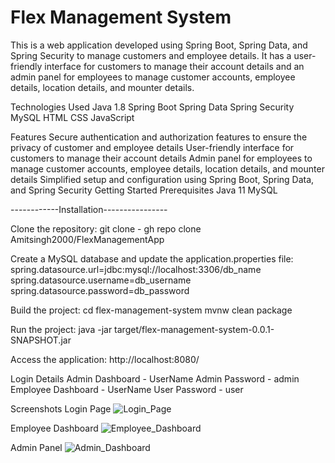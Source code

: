 # Flex Management System

This is a web application developed using Spring Boot, Spring Data, and Spring Security to manage customers and employee details. It has a user-friendly interface for customers to manage their account details and an admin panel for employees to manage customer accounts, employee details, location details, and mounter details.

Technologies Used
Java 1.8
Spring Boot
Spring Data
Spring Security
MySQL
HTML
CSS
JavaScript

Features
Secure authentication and authorization features to ensure the privacy of customer and employee details
User-friendly interface for customers to manage their account details
Admin panel for employees to manage customer accounts, employee details, location details, and mounter details
Simplified setup and configuration using Spring Boot, Spring Data, and Spring Security
Getting Started
Prerequisites
Java 11
MySQL

------------Installation----------------

Clone the repository:
git clone - gh repo clone Amitsingh2000/FlexManagementApp

Create a MySQL database and update the application.properties file:
spring.datasource.url=jdbc:mysql://localhost:3306/db_name
spring.datasource.username=db_username
spring.datasource.password=db_password

Build the project:
cd flex-management-system
mvnw clean package

Run the project:
java -jar target/flex-management-system-0.0.1-SNAPSHOT.jar

Access the application:
http://localhost:8080/

Login Details 
 Admin Dashboard - UserName Admin Password - admin
 Employee Dashboard - UserName User Password - user

Screenshots
Login Page
![Login_Page](https://user-images.githubusercontent.com/96221336/232455423-793ae2f3-4d6d-4b1c-816d-5a2f67d446fe.png)


Employee Dashboard
![Employee_Dashboard](https://user-images.githubusercontent.com/96221336/232455294-3d6a06cc-cf3d-4218-91bb-7a255fbfdb63.png)

Admin Panel
![Admin_Dashboard](https://user-images.githubusercontent.com/96221336/232455487-da809f61-d6d9-49e0-b797-fc41b9dcdfa8.png)






